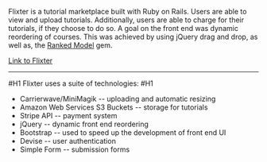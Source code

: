 Flixter is a tutorial marketplace built with Ruby on Rails. Users are able to view and upload tutorials. Additionally, users are able to charge for their tutorials, if they choose to do so. A goal on the front end was dynamic reordering of courses. This was achieved by using jQuery drag and drop, as well as, the [Ranked Model](https://github.com/mixonic/ranked-model) gem. 

[Link to Flixter](https://flixter-devoun-edwards.herokuapp.com/)

*****************************************************************************************************************************************

#H1 Flixter uses a suite of technologies: #H1
  * Carrierwave/MiniMagik -- uploading and automatic resizing
  * Amazon Web Services S3 Buckets -- storage for tutorials 
  * Stripe API -- payment system 
  * jQuery -- dynamic front end reordering 
  * Bootstrap -- used to speed up the development of front end UI 
  * Devise -- user authentication 
  * Simple Form -- submission forms
  
 
